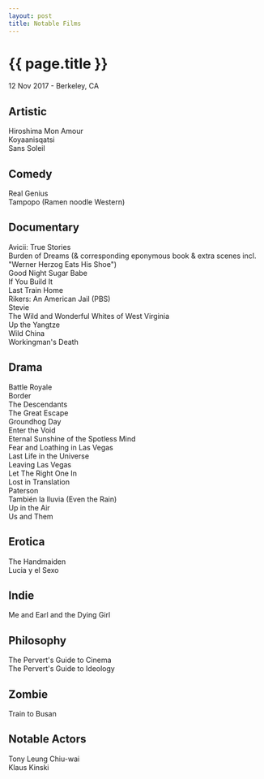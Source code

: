 ```yaml
---
layout: post
title: Notable Films
---
```


{{ page.title }}
================

<p class="meta">12 Nov 2017 - Berkeley, CA</p>

## Artistic
Hiroshima Mon Amour  
Koyaanisqatsi  
Sans Soleil

## Comedy
Real Genius  
Tampopo (Ramen noodle Western)

## Documentary
Avicii: True Stories  
Burden of Dreams (& corresponding eponymous book & extra scenes incl. "Werner Herzog Eats His Shoe")  
Good Night Sugar Babe  
If You Build It  
Last Train Home  
Rikers: An American Jail (PBS)  
Stevie  
The Wild and Wonderful Whites of West Virginia  
Up the Yangtze  
Wild China  
Workingman's Death

## Drama
Battle Royale  
Border  
The Descendants  
The Great Escape  
Groundhog Day  
Enter the Void  
Eternal Sunshine of the Spotless Mind  
Fear and Loathing in Las Vegas  
Last Life in the Universe  
Leaving Las Vegas  
Let The Right One In  
Lost in Translation  
Paterson  
También la lluvia (Even the Rain)  
Up in the Air  
Us and Them

## Erotica
The Handmaiden  
Lucia y el Sexo

## Indie
Me and Earl and the Dying Girl

## Philosophy
The Pervert's Guide to Cinema  
The Pervert's Guide to Ideology

## Zombie
Train to Busan

## Notable Actors
Tony Leung Chiu-wai  
Klaus Kinski